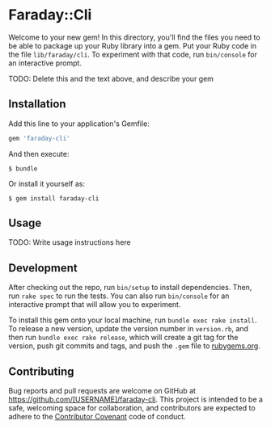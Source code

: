 # Faraday::Cli

Welcome to your new gem! In this directory, you'll find the files you need to be able to package up your Ruby library into a gem. Put your Ruby code in the file `lib/faraday/cli`. To experiment with that code, run `bin/console` for an interactive prompt.

TODO: Delete this and the text above, and describe your gem

## Installation

Add this line to your application's Gemfile:

```ruby
gem 'faraday-cli'
```

And then execute:

    $ bundle

Or install it yourself as:

    $ gem install faraday-cli

## Usage

TODO: Write usage instructions here

## Development

After checking out the repo, run `bin/setup` to install dependencies. Then, run `rake spec` to run the tests. You can also run `bin/console` for an interactive prompt that will allow you to experiment.

To install this gem onto your local machine, run `bundle exec rake install`. To release a new version, update the version number in `version.rb`, and then run `bundle exec rake release`, which will create a git tag for the version, push git commits and tags, and push the `.gem` file to [rubygems.org](https://rubygems.org).

## Contributing

Bug reports and pull requests are welcome on GitHub at https://github.com/[USERNAME]/faraday-cli. This project is intended to be a safe, welcoming space for collaboration, and contributors are expected to adhere to the [Contributor Covenant](contributor-covenant.org) code of conduct.

